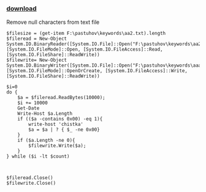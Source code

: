 ﻿---
pid:            4657
parent:         0
children:       
poster:         MaxName
title:          
date:           2013-11-29 12:09:42
description:    Remove null characters from text file
format:         posh
---

# 

### [download](4657.ps1)  

Remove null characters from text file

```posh
$filesize = (get-item F:\pastuhov\keywords\aa2.txt).length
$fileread = New-Object System.IO.BinaryReader([System.IO.File]::Open("F:\pastuhov\keywords\aa2.txt", [System.IO.FileMode]::Open, [System.IO.FileAccess]::Read, [System.IO.FileShare]::ReadWrite))
$filewrite= New-Object System.IO.BinaryWriter([System.IO.File]::Open("F:\pastuhov\keywords\aaaaaaaaaaa.txt", [System.IO.FileMode]::OpenOrCreate, [System.IO.FileAccess]::Write, [System.IO.FileShare]::ReadWrite))

$i=0
do {
	$a = $fileread.ReadBytes(10000);
	$i += 10000
    Get-Date
    Write-Host $a.Length
	if (($a -contains 0x00) -eq 1){
        write-host 'chistka'
		$a = $a | ? { $_ -ne 0x00}
	}
    if ($a.Length -ne 0){
	    $filewrite.Write($a);
    }
} while ($i -lt $count)



$fileread.Close()
$filewrite.Close()
```
